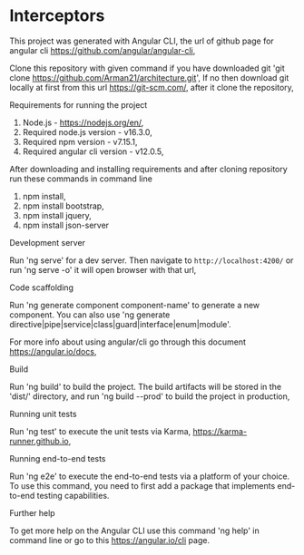 # Interceptors #


This project was generated with Angular CLI, the url of github page for angular cli https://github.com/angular/angular-cli,

Clone this repository with given command if you have downloaded git 'git clone https://github.com/Arman21/architecture.git',
If no then download git locally at first from this url https://git-scm.com/, after it clone the repository,

Requirements for running the project
1. Node.js - https://nodejs.org/en/,
2. Required node.js version - v16.3.0,
3. Required npm version - v7.15.1,
4. Required angular cli version - v12.0.5,

After downloading and installing requirements and after cloning repository run these commands in command line
1. npm install,
2. npm install bootstrap,
3. npm install jquery,
4. npm install json-server


Development server

Run 'ng serve' for a dev server. Then navigate to `http://localhost:4200/` or run 'ng serve -o' it will open browser with that url,


Code scaffolding

Run 'ng generate component component-name' to generate a new component. You can also use 'ng generate directive|pipe|service|class|guard|interface|enum|module'.

For more info about using angular/cli go through this document https://angular.io/docs,


Build

Run 'ng build' to build the project. The build artifacts will be stored in the 'dist/' directory,
and run 'ng build --prod' to build the project in production,


Running unit tests

Run 'ng test' to execute the unit tests via Karma, https://karma-runner.github.io,


Running end-to-end tests

Run 'ng e2e' to execute the end-to-end tests via a platform of your choice. To use this command, you need to first add a package that implements end-to-end testing capabilities.


Further help

To get more help on the Angular CLI use this command 'ng help' in command line or go to this https://angular.io/cli page.

